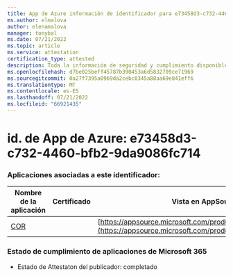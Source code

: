 ```yaml
---
title: App de Azure información de identificador para e73458d3-c732-4460-bfb2-9da9086fc714
ms.author: elmalova
author: elenamalova
manager: tonybal
ms.date: 07/21/2022
ms.topic: article
ms.service: attestation
certification_type: attested
description: Toda la información de seguridad y cumplimiento disponible para e73458d3-c732-4460-bfb2-9da9086fc714.
ms.openlocfilehash: d7be025beff45787b390453a6d5832709ce71969
ms.sourcegitcommit: 0a27f7395a0969da2cebc8345a88aa69e841eff6
ms.translationtype: MT
ms.contentlocale: es-ES
ms.lasthandoff: 07/21/2022
ms.locfileid: "66921435"
---
```

# <a name="azure-app-id-e73458d3-c732-4460-bfb2-9da9086fc714"></a>id. de App de Azure: e73458d3-c732-4460-bfb2-9da9086fc714


### <a name="apps-associated-with-this-id"></a>Aplicaciones asociadas a este identificador:
| **Nombre de la aplicación** | **Certificado** | **Vista en AppSource** |
|--------------|---------------|-----------------------|
| [COR](../forward/WA200004235.md) |  | [https://appsource.microsoft.com/product/office/WA200004235](https://appsource.microsoft.com/product/office/WA200004235) |

### <a name="microsoft-365-app-compliance-status"></a>Estado de cumplimiento de aplicaciones de Microsoft 365
- Estado de Attestaton del publicador: completado
